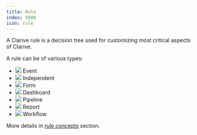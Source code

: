 ```yaml
---
title: Rule
index: 5000
icon: rule
---
```


A Clarive rule is a decision tree used for customizing most critical aspects of Clarive.

A rule can be of various types:

- <img src='/static/images/icons/event.svg' /> Event
- <img src='static/images/icons/rule.svg' /> Independent
- <img src='static/images/icons/form.svg' /> Form
- <img src='static/images/icons/dashboard.svg' /> Dashboard
- <img src='static/images/icons/job.svg' /> Pipeline
- <img src='static/images/icons/report.svg' /> Report
- <img src='static/images/icons/webservice.svg' /> Workflow

More details in [rule concepts](rules/rule-concepts) section.
